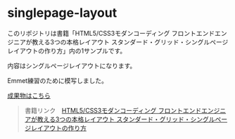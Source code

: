 # singlepage-layout

このリポジトリは書籍「HTML5/CSS3モダンコーディング フロントエンドエンジニアが教える3つの本格レイアウト スタンダード・グリッド・シングルページレイアウトの作り方」内の1サンプルです。

内容はシングルページレイアウトになります。

Emmet練習のために模写しました。

[成果物はこちら](https://wc-sawada.github.io/singlepage-layout/)

> 書籍リンク　[HTML5/CSS3モダンコーディング フロントエンドエンジニアが教える3つの本格レイアウト スタンダード・グリッド・シングルページレイアウトの作り方](https://www.shoeisha.co.jp/book/detail/9784798141572)
